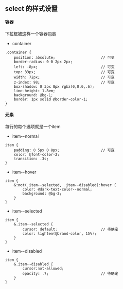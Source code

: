 ## select 的样式设置

#### 容器
下拉框被这样一个容器包裹

- container
```less
.container {
    position: absolute;                     // 可变
    border-radius: 0 0 2px 2px;
    left: -8px;                             // 可变
    top: 33px;                              // 可变
    width: 72px;                            // 可变
    z-index: 98;                            // 可变
    box-shadow: 0 3px 8px rgba(0,0,0,.6);
    line-height: 1.8em;
    background: @bg-1;
    border: 1px solid @border-color-1;
}
```

#### 元素
每行的每个选项就是一个item

- item--normal
```less
item {
    padding: 0 5px 0 8px;                   // 可变
    color: @font-color-2;
    transition: .3s;
}
```

- item--hover
```less
item {
    &:not(.item--selected, .item--disabled):hover {
        color: @dark-text-color--normal;
        background: @bg-2;
    }
}
```  
  
- item--selected
```less
item {
    &.item--selected {
        cursor: default;                    // 待确定
        color: lighten(@brand-color, 15%);
    }
}
```

- item--disabled
```less
item {
    &.item--disabled {
        cursor:not-allowed;
        opacity: .7;                        // 待确定
    }
}
```
